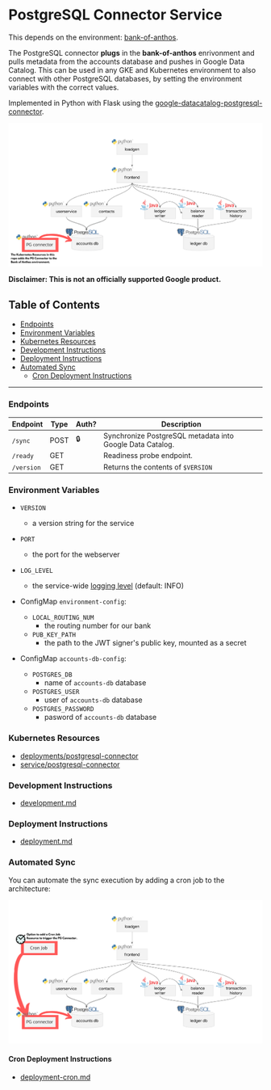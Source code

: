 # PostgreSQL Connector Service

This depends on the environment: [bank-of-anthos](https://github.com/GoogleCloudPlatform/bank-of-anthos).

The PostgreSQL connector **plugs** in the **bank-of-anthos** enrivonment and pulls metadata from the accounts database and pushes in Google Data Catalog. This can be used in any GKE and Kubernetes environment to also connect with other PostgreSQL databases, by setting the environment variables with the correct values.

Implemented in Python with Flask using the [google-datacatalog-postgresql-connector](https://github.com/GoogleCloudPlatform/datacatalog-connectors-rdbms/tree/master/google-datacatalog-postgresql-connector).

![Architecture Diagram](./docs/architecture.png)

**Disclaimer: This is not an officially supported Google product.**

<!--
  ⚠️ DO NOT UPDATE THE TABLE OF CONTENTS MANUALLY ️️⚠️
  run `npx markdown-toc -i README.md`.

  Please stick to 80-character line wraps as much as you can.
-->

## Table of Contents

<!-- toc -->

- [Endpoints](#endpoints)
- [Environment Variables](#environment-variables)
- [Kubernetes Resources](#kubernetes-resources)
- [Development Instructions](#development-instructions)
- [Deployment Instructions](#deployment-instructions)
- [Automated Sync](#automated-sync)
  * [Cron Deployment Instructions](#cron-deployment-instructions)

<!-- tocstop -->

-----

### Endpoints

| Endpoint                | Type  | Auth? | Description                                                        |
| ----------------------- | ----- | ----- | ------------------------------------------------------------------ |
| `/sync`                 | POST  | 🔒    |  Synchronize PostgreSQL metadata into Google Data Catalog.         |
| `/ready`                | GET   |       |  Readiness probe endpoint.                                         |
| `/version`              | GET   |       |  Returns the contents of `$VERSION`                                |


### Environment Variables

- `VERSION`
  - a version string for the service
- `PORT`
  - the port for the webserver
- `LOG_LEVEL`
  - the service-wide [logging level](https://docs.python.org/3/library/logging.html#levels) (default: INFO)

- ConfigMap `environment-config`:
  - `LOCAL_ROUTING_NUM`
    - the routing number for our bank
  - `PUB_KEY_PATH`
    - the path to the JWT signer's public key, mounted as a secret

- ConfigMap `accounts-db-config`:
  - `POSTGRES_DB`
    - name of `accounts-db` database
  - `POSTGRES_USER`
    - user of `accounts-db` database
  - `POSTGRES_PASSWORD`
    - pasword of `accounts-db` database

### Kubernetes Resources

- [deployments/postgresql-connector](postgresql-connector.yaml)
- [service/postgresql-connector](postgresql-connector.yaml)

### Development Instructions

- [development.md](development.md)

### Deployment Instructions

- [deployment.md](deployment.md)

### Automated Sync
You can automate the sync execution by adding a cron job to the architecture:

![Architecture Cron Diagram](./docs/architecture-cron-02.png)

#### Cron Deployment Instructions

- [deployment-cron.md](deployment-cron.md)
